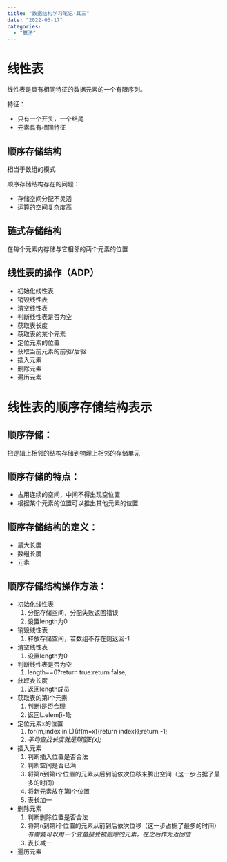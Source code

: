 ```yaml
---
title: "数据结构学习笔记·其三"
date: "2022-03-17"
categories:
  - "算法"
---
```


# 线性表

线性表是具有相同特征的数据元素的一个有限序列。

特征：

- 只有一个开头，一个结尾
- 元素具有相同特征

## 顺序存储结构

相当于数组的模式

顺序存储结构存在的问题：

- 存储空间分配不灵活
- 运算的空间复杂度高

## 链式存储结构

在每个元素内存储与它相邻的两个元素的位置

## 线性表的操作（ADP）

- 初始化线性表
- 销毁线性表
- 清空线性表
- 判断线性表是否为空
- 获取表长度
- 获取表的某个元素
- 定位元素的位置
- 获取当前元素的前驱/后驱
- 插入元素
- 删除元素
- 遍历元素

# 线性表的顺序存储结构表示

## 顺序存储：

把逻辑上相邻的结构存储到物理上相邻的存储单元

## 顺序存储的特点：

- 占用连续的空间，中间不得出现空位置
- 根据某个元素的位置可以推出其他元素的位置

## 顺序存储结构的定义：

- 最大长度
- 数组长度
- 元素

## 顺序存储结构操作方法：

- 初始化线性表
    1. 分配存储空间，分配失败返回错误
    2. 设置length为0
- 销毁线性表
    1. 释放存储空间，若数组不存在则返回-1
- 清空线性表
    1. 设置length为0
- 判断线性表是否为空
    1. length==0?return true:return false;
- 获取表长度
    1. 返回length成员
- 获取表的第i个元素
    1. 判断i是否合理
    2. 返回L.elem\[i-1\];
- 定位元素x的位置
    1. for(m,index in L){if(m=x){return index}};return -1;
    2. _平均查找长度就是期望E(x);_
- 插入元素
    1. 判断插入位置是否合法
    2. 判断空间是否已满
    3. 将第n到第i个位置的元素从后到前依次位移来腾出空间（这一步占据了最多的时间）
    4. 将新元素放在第i个位置
    5. 表长加一
- 删除元素
    1. 判断删除位置是否合法
    2. 将第n到第i个位置的元素从前到后依次位移（这一步占据了最多的时间）_有需要可以用一个变量接受被删除的元素，在之后作为返回值_
    3. 表长减一
- 遍历元素

